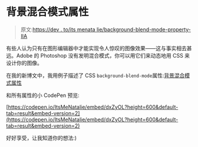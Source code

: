 # 背景混合模式属性

> 原文:[https://dev . to/its menata lie/background-blend-mode-property-IIA](https://dev.to/itsmenatalie/background-blend-mode-property-iia)

有些人认为只有在图形编辑器中才能实现令人惊叹的图像效果——这与事实相去甚远。Adobe 的 Photoshop 没有发明混合模式，你可以用它们来动态地用 CSS 来设计你的图像。

在我的新博文中，我用例子描述了 CSS `background-blend-mode`属性:[背景混合模式属性](https://cdn.sanity.io/images/0ugmrqfk/production/7ef97cbe6c227789b6903afc6c978a48e72473b0-1796x977.png?rect=0,236,1796,504&w=1200&h=337&auto=format)

和所有属性的小 CodePen 预览:

[https://codepen.io/ItsMeNatalie/embed/dxZyOL?height=600&default-tab=result&embed-version=2](https://codepen.io/ItsMeNatalie/embed/dxZyOL?height=600&default-tab=result&embed-version=2)

好好享受，让我知道你的想法:)